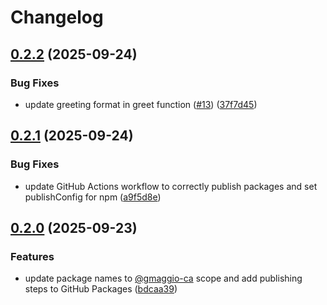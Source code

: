 # Changelog

## [0.2.2](https://github.com/gmaggio-ca/poc-release-please/compare/poc-utils-v0.2.1...poc-utils-v0.2.2) (2025-09-24)


### Bug Fixes

* update greeting format in greet function ([#13](https://github.com/gmaggio-ca/poc-release-please/issues/13)) ([37f7d45](https://github.com/gmaggio-ca/poc-release-please/commit/37f7d4589d383302ce353265113df5f883620705))

## [0.2.1](https://github.com/gmaggio-ca/poc-release-please/compare/poc-utils-v0.2.0...poc-utils-v0.2.1) (2025-09-24)


### Bug Fixes

* update GitHub Actions workflow to correctly publish packages and set publishConfig for npm ([a9f5d8e](https://github.com/gmaggio-ca/poc-release-please/commit/a9f5d8e3e78ae2b36a8d72e60e85610faaa98eef))

## [0.2.0](https://github.com/gmaggio-ca/poc-release-please/compare/poc-utils-v0.1.0...poc-utils-v0.2.0) (2025-09-23)


### Features

* update package names to [@gmaggio-ca](https://github.com/gmaggio-ca) scope and add publishing steps to GitHub Packages ([bdcaa39](https://github.com/gmaggio-ca/poc-release-please/commit/bdcaa39cbe03909c6bcaa6ce8584a39057f5c4c8))
